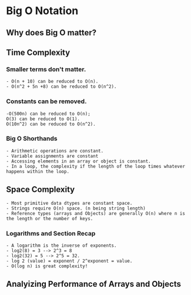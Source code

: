 # Big O Notation

## Why does Big O matter? 

## Time Complexity

### Smaller terms don't matter. 
    - O(n + 10) can be reduced to O(n).
    - O(n^2 + 5n +8) can be reduced to O(n^2).

### Constants can be removed.
    -O(500n) can be reduced to O(n);
    O(3) can be reduced to O(1).
    O(10n^2) can be reduced to O(n^2).

### Big O Shorthands
    - Arithmetic operations are constant.
    - Variable assignments are constant
    - Accessing elements in an array or object is constant. 
    - In a loop, the complexity if the length of the loop times whatever happens within the loop.

## Space Complexity 
    - Most primitive data dtypes are constant space.
    - Strings require O(n) space. (n being string length)
    - Reference types (arrays and Objects) are generally O(n) where n is the length or the number of keys. 

### Logarithms and Section Recap 
    - A logarithm is the inverse of exponents.
    - log2(8) = 3 --> 2^3 = 8
    - log2(32) = 5 --> 2^5 = 32.
    - log 2 (value) = exponent / 2^exponent = value.
    - O(log n) is great complexity!

## Analyizing Performance of Arrays and Objects
